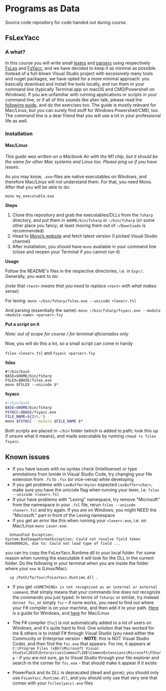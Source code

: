 # Programs as Data
Source code repository for code handed out during course.

## FsLexYacc

### A what?
In this course you will write small [lexers](https://en.wikipedia.org/wiki/Lexical_analysis) and [parsers](https://en.wikipedia.org/wiki/Parsing#Parser) using respectively [FsLex](https://fsprojects.github.io/FsLexYacc/fslex.html) and [FsYacc](https://fsprojects.github.io/FsLexYacc/fsyacc.html), and we have decided to keep it as minimal as possible. Instead of a full-blown Visual Studio project with excessively many tools and nuget packages, we have opted for a more minimal approach: you basically download and install the tools locally, and run them in your command line (typically Terminal.app on macOS and CMD/Powershell on Windows). If you are unfamiliar with running applications or scripts in your command line, or if all of this sounds like alien talk, please read the [following guide](https://www.theodinproject.com/paths/foundations/courses/foundations/lessons/command-line-basics-web-development-101), and do the exercises too. The guide is mostly relevant for Mac/Linux, but you can surely find stuff for Windows Powershell/CMD, too. The command line is a dear friend that you will use a lot in your professional life as well.

### Installation

#### Mac/Linux
*This guide was written on a Macbook Air with the M1 chip, but it should be the same for other Mac systems and Linux too. Please ping us if you have issues.*

As you may know, `.exe`-files are native executables on Windows, and therefore Mac/Linux will not understand them. For that, you need Mono. After that you will be able to do:

`mono my_executable.exe`

**Steps**
1. Clone this repository and grab the executables/DLLs from the `fsharp` directory, and put them in `$HOME/bin/fsharp` or `~/bin/fsharp` (or some other place you fancy; at least moving them out of `~/Downloads` is recommended)
2. Head to [Mono’s website](https://www.mono-project.com/download/stable/) and fetch latest version (I picked Visual Studio channel)
3. After installation, you should have `mono` available in your command line (close and reopen your Terminal if you cannot run it)

**Usage**

Follow the README's files in the respective directories, i.e. in `Expr/`. Generally, you want to do:

*(note that `<text>` means that you need to replace `<text>` with what makes sense)*


For lexing:
`mono ~/bin/fsharp/fslex.exe --unicode <lexer>.fsl`

And parsing (essentially the same):
`mono ~/bin/fsharp/fsyacc.exe --module <module-name> <parser>.fsy`


**Put a script on it**

*Note: out of scope for course / for terminal aficionados only*

Now, you will do this a lot, so a small script can come in handy

`fslex <lexer>.fsl` and `fsyacc <parser>.fsy`

**fslex**
```{bash}
#!/bin/bash
BASE=$HOME/bin/fsharp
FSLEX=$BASE/fslex.exe
mono $FSLEX --unicode $*
```

**fsyacc**
```bash
#!/bin/bash
BASE=$HOME/bin/fsharp
FSYACC=$BASE/fsyacc.exe
FILE_NAME=${1%%.*}
mono $FSYACC --module $FILE_NAME $*
```

Both scripts are placed in `~/bin` folder (which is added to path; look this up if unsure what it means), and made executable by running `chmod +x fslex fsyacc`.


## Known issues
* If you have issues with no syntax check (Intellisense) or type annotations from Ionide in Visual Studio Code, try changing your file extension from `.fs` to `.fsx` (or vice-versa) while developing
* If you get problems with `LexBuffer<byte>` expected `LexBuffer<char>`, make sure you have the unicode flag when running your lexer, i.e. `fslex --unicode <lexer>.fsl`
* If your have problems with "Lexing" namespace, try remove "Microsoft" from the namespace in your `.fsl` file, rerun `fslex --unicode <lexer>.fsl` and try again. If you are on Windows, you might NEED the "Microsoft." part in front of the Lexing namespace
* If you get an error like this when running your `<lexer>.exe`, i.e. on Mac/Linux `mono Lexer.exe`:

```
  Unhandled Exception:
System.BadImageFormatException: Could not resolve field token 0x04000026, due to: Could not load type of field ...
```

  you can try copy the FsLexYacc.Runtime.dll to your local folder. For some reason when running the executable it will look for the DLL in the current folder.
  Do the following in your terminal when you are inside the folder where your `exe` is (Linux/Mac):

```
  cp /Path/To/Your/FsLexYacc.Runtime.dll .
```
* If you get `<SOMETHING> is not recognized as an internal or external command`, that simply means that your commando line does not recognize the commando you just typed. In terms of `fsharpc` or similar, try instead `dotnet fsc`, or simply `fsc` – if none works, you need to find out where your F# compiler is on your machine, and then add it to your path. [Here](https://www.architectryan.com/2018/08/31/how-to-change-environment-variables-on-windows-10/) is a guide for Windows, and [here](https://osxdaily.com/2014/08/14/add-new-path-to-path-command-line/) for Mac/Linux

* The F# compiler (`fsc`) is not automatically added to a lot of users on Windows, and it's quite hard to find. One solution that has worked for me & others is to install F# through Visual Studio (you need either the Community or Enterprise version - **NOTE**: this is NOT Visual Studio Code), and then find the `fsc.exe` that appears. For me, it appears at `C:\Program Files (x86)\Microsoft Visual Studio\2019\Enterprise\Common7\IDE\CommonExtensions\Microsoft\FSharp` - if you are not sure, go to Visual Studio through your file explorer and search in the corner for `fsc.exe` - that should make it appear if it exists

* PowerPack and its DLL is depracated (dead and gone); you should only use `FsLexYacc.Runtime.dll`, and you should only use that very one that comes with your `fs(lex|yacc).exe` files
